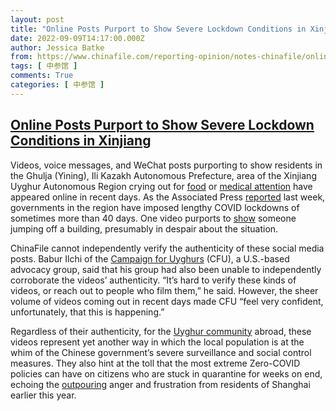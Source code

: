 ```yaml
---
layout: post
title: "Online Posts Purport to Show Severe Lockdown Conditions in Xinjiang"
date: 2022-09-09T14:17:00.000Z
author: Jessica Batke
from: https://www.chinafile.com/reporting-opinion/notes-chinafile/online-posts-purport-show-severe-lockdown-conditions-xinjiang
tags: [ 中参馆 ]
comments: True
categories: [ 中参馆 ]
---
```

<!--1662733020000-->
[Online Posts Purport to Show Severe Lockdown Conditions in Xinjiang](https://www.chinafile.com/reporting-opinion/notes-chinafile/online-posts-purport-show-severe-lockdown-conditions-xinjiang)
------

<div>
<div class="content">    <div class="field field-name-body field-type-text-with-summary field-label-hidden">      <p>Videos, voice messages, and WeChat posts purporting to show residents in the Ghulja (Yining), Ili Kazakh Autonomous Prefecture, area of the Xinjiang Uyghur Autonomous Region crying out for <a href="https://www.facebook.com/100008811667954/videos/448861357272430" target="_blank" rel="nofollow">food</a> or <a href="https://www.facebook.com/100008811667954/videos/648218636531357/" target="_blank" rel="nofollow">medical attention</a> have appeared online in recent days. As the Associated Press <a href="https://apnews.com/article/virus-outbreak-ap-top-news-health-asia-pacific-international-news-309c576c6026031769fd88f4d86fda89" target="_blank" rel="nofollow">reported</a> last week, governments in the region have imposed lengthy COVID lockdowns of sometimes more than 40 days. One video purports to <a href="https://www.facebook.com/100008811667954/videos/5972265012802104/" target="_blank" rel="nofollow">show</a> someone jumping off a building, presumably in despair about the situation.</p><p>ChinaFile cannot independently verify the authenticity of these social media posts. Babur Ilchi of the <a href="https://campaignforuyghurs.org/" target="_blank" rel="nofollow">Campaign for Uyghurs</a> (CFU), a U.S.-based advocacy group, said that his group had also been unable to independently corroborate the videos’ authenticity. “It’s hard to verify these kinds of videos, or reach out to people who film them,” he said. However, the sheer volume of videos coming out in recent days made CFU “feel very confident, unfortunately, that this is happening.”</p><p>Regardless of their authenticity, for the <a href="https://campaignforuyghurs.org/chinese-regime-must-end-extreme-covid-lockdowns-in-east-turkistan/" target="_blank" rel="nofollow">Uyghur community</a> abroad, these videos represent yet another way in which the local population is at the whim of the Chinese government’s severe surveillance and social control measures. They also hint at the toll that the most extreme Zero-COVID policies can have on citizens who are stuck in quarantine for weeks on end, echoing the <a href="https://www.cnn.com/2022/04/25/china/china-covid-beijing-shanghai-mic-intl-hnk/index.html" target="_blank" rel="nofollow">outpouring</a> anger and frustration from residents of Shanghai earlier this year.</p>  </div>  </div>
</div>
